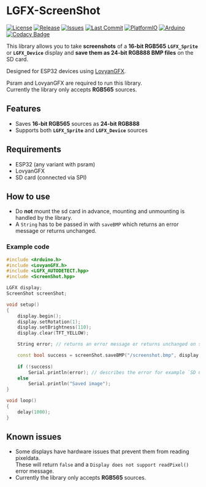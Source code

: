 # LGFX-ScreenShot

[![License](https://img.shields.io/github/license/CelliesProjects/lgfx-screenshot)](https://github.com/CelliesProjects/lgfx-screenshot/blob/main/LICENSE)
[![Release](https://img.shields.io/github/v/release/CelliesProjects/lgfx-screenshot)](https://github.com/CelliesProjects/lgfx-screenshot/releases/latest)
[![Issues](https://img.shields.io/github/issues/CelliesProjects/lgfx-screenshot)](https://github.com/CelliesProjects/lgfx-screenshot/issues)
[![Last Commit](https://img.shields.io/github/last-commit/CelliesProjects/lgfx-screenshot)](https://github.com/CelliesProjects/lgfx-screenshot/commits)
[![PlatformIO](https://img.shields.io/badge/PlatformIO-Compatible-green?logo=platformio)](https://registry.platformio.org/libraries/celliesprojects/lgfx-ScreenShot)
[![Arduino](https://img.shields.io/badge/Arduino-ESP32-blue?logo=arduino)](https://www.arduino.cc/)
[![Codacy Badge](https://app.codacy.com/project/badge/Grade/5c02977f0816457282ce90c3e4dc6153)](https://app.codacy.com/gh/CelliesProjects/LGFX-ScreenShot/dashboard?utm_source=gh&utm_medium=referral&utm_content=&utm_campaign=Badge_grade)

This library allows you to take **screenshots** of a **16-bit RGB565** **`LGFX_Sprite`** or **`LGFX_Device`** display and **save them as 24-bit RGB888 BMP files** on the SD card.  

Designed for ESP32 devices using [LovyanGFX](https://github.com/lovyan03/LovyanGFX).

Psram and LovyanGFX are required to run this library.  
Currently the library only accepts **RGB565** sources.

## Features

- Saves **16-bit RGB565** sources as **24-bit RGB888**  
- Supports both **`LGFX_Sprite`** and **`LGFX_Device`** sources  

## Requirements

- ESP32 (any variant with psram)  
- LovyanGFX  
- SD card (connected via SPI)  

## How to use

- Do **not** mount the sd card in advance, mounting and unmounting is handled by the library.  
- A `String` has to be passed in with `saveBMP` which returns an error message or returns unchanged.  

### Example code

```c++
#include <Arduino.h>
#include <LovyanGFX.h>
#include <LGFX_AUTODETECT.hpp>
#include <ScreenShot.hpp>

LGFX display;
ScreenShot screenShot;

void setup()
{
    display.begin();
    display.setRotation(1);
    display.setBrightness(110);
    display.clear(TFT_YELLOW);

    String error; // returns an error message or returns unchanged on success

    const bool success = screenShot.saveBMP("/screenshot.bmp", display, error);
    
    if (!success)
        Serial.println(error); // describes the error for example `SD Card mount or file open failed`
    else
        Serial.println("Saved image");
}

void loop()
{
    delay(1000);
}

```

## Known issues

- Some displays have hardware issues that prevent them from reading pixeldata.  
These will return `false` and a `Display does not support readPixel()` error message.  
- Currently the library only accepts **RGB565** sources.

